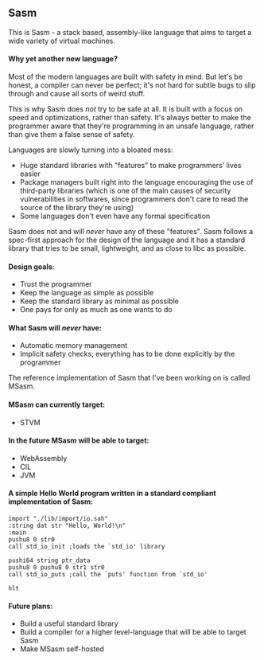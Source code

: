 Sasm
----
This is Sasm - a stack based, assembly-like language that aims to target a wide variety of virtual machines.

#### Why yet another new language? ####
Most of the modern languages are built with safety in mind. But let's be honest, a compiler can never be perfect; it's not hard for subtle bugs to slip through and cause all sorts of weird stuff.

This is why Sasm does *not* try to be safe at all. It is built with a focus on speed and optimizations, rather than safety. It's always better to make the programmer aware that they're programming in an unsafe language, rather than give them a false sense of safety.

Languages are slowly turning into a bloated mess:
- Huge standard libraries with "features" to make programmers' lives easier
- Package managers built right into the language encouraging the use of third-party libraries (which is one of the main causes of security vulnerabilities in softwares, since programmers don't care to read the source of the library they're using)
- Some languages don't even have any formal specification

Sasm does not and will *never* have any of these "features". Sasm follows a spec-first approach for the design of the language and it has a standard library that tries to be small, lightweight, and as close to libc as possible.

#### Design goals: ####
- Trust the programmer
- Keep the language as simple as possible
- Keep the standard library as minimal as possible
- One pays for only as much as one wants to do

#### What Sasm will *never* have: ####
- Automatic memory management
- Implicit safety checks; everything has to be done explicitly by the programmer

The reference implementation of Sasm that I've been working on is called MSasm.

#### MSasm can currently target: ####
- STVM

#### In the future MSasm will be able to target: ####
- WebAssembly
- CIL
- JVM

#### A simple Hello World program written in a standard compliant implementation of Sasm: ####

    import "./lib/import/io.sah"
    :string dat str "Hello, World!\n"
    :main
    pushu8 0 str0
    call std_io_init ;loads the `std_io' library
    
    pushi64 string ptr_data
    pushu8 0 pushu8 0 str1 str0
    call std_io_puts ;call the `puts' function from `std_io'
    
    hlt

#### Future plans: ####
- Build a useful standard library
- Build a compiler for a higher level-language that will be able to target Sasm
- Make MSasm self-hosted
